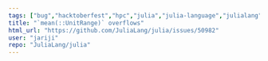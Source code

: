 ```yaml
---
tags: ["bug","hacktoberfest","hpc","julia","julia-language","julialang","machine-learning","numerical","programming-language","science","scientific"]
title: "`mean(::UnitRange)` overflows"
html_url: "https://github.com/JuliaLang/julia/issues/50982"
user: "jariji"
repo: "JuliaLang/julia"
---
```


